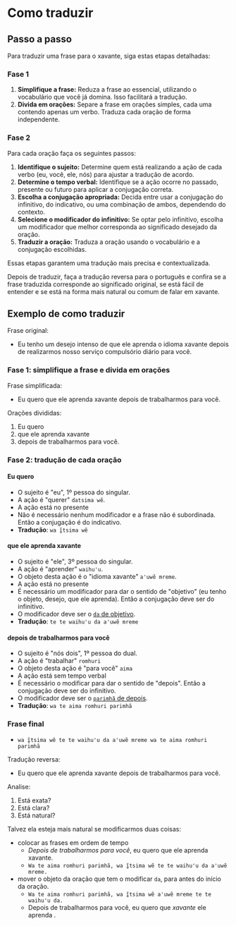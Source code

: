 # Como traduzir

## Passo a passo

Para traduzir uma frase para o xavante, siga estas etapas detalhadas:

### Fase 1

1. **Simplifique a frase:** Reduza a frase ao essencial, utilizando o vocabulário que você já domina. Isso facilitará a tradução.
1. **Divida em orações:** Separe a frase em orações simples, cada uma contendo apenas um verbo. Traduza cada oração de forma independente.

### Fase 2

Para cada oração faça os seguintes passos:

1. **Identifique o sujeito:** Determine quem está realizando a ação de cada verbo (eu, você, ele, nós) para ajustar a tradução de acordo.
1. **Determine o tempo verbal:** Identifique se a ação ocorre no passado, presente ou futuro para aplicar a conjugação correta.
1. **Escolha a conjugação apropriada:** Decida entre usar a conjugação do infinitivo, do indicativo, ou uma combinação de ambos, dependendo do contexto.
1. **Selecione o modificador do infinitivo:** Se optar pelo infinitivo, escolha um modificador que melhor corresponda ao significado desejado da oração.
1. **Traduzir a oração:** Traduza a oração usando o vocabulário e a conjugação escolhidas.

Essas etapas garantem uma tradução mais precisa e contextualizada.

Depois de traduzir, faça a tradução reversa para o português e confira se a frase traduzida corresponde ao significado original, se está fácil de entender e se está na forma mais natural ou comum de falar em xavante.

## Exemplo de como traduzir

Frase original:

- Eu tenho um desejo intenso de que ele aprenda o idioma xavante depois de realizarmos nosso serviço compulsório diário para você.

### Fase 1: simplifique a frase e divida em orações

Frase simplificada:

- Eu quero que ele aprenda xavante depois de trabalharmos para você.

Orações divididas:

1. Eu quero
1. que ele aprenda xavante
1. depois de trabalharmos para você.

### Fase 2: tradução de cada oração

#### Eu quero

- O sujeito é "eu", 1º pessoa do singular.
- A ação é "querer" `datsima wẽ`.
- A ação está no presente
- Não é necessário nenhum modificador e a frase não é subordinada. Então a conjugação é do indicativo.
- **Tradução**: `wa ĩ̱tsima wẽ`

#### que ele aprenda xavante

- O sujeito é "ele", 3º pessoa do singular.
- A ação é "aprender" `waihuꞌu`.
- O objeto desta ação é o "idioma xavante" `aꞌuwẽ mreme`.
- A ação está no presente
- É necessário um modificador para dar o sentido de "objetivo" (eu tenho o objeto, desejo, que ele aprenda). Então a conjugação deve ser do infinitivo.
- O modificador deve ser o [`da` de objetivo](/conteudo/modificadores/index.md#objetivo-ser-da).
- **Tradução**: `te te waihuꞌu da aꞌuwẽ mreme`

#### depois de trabalharmos para você

- O sujeito é "nós dois", 1º pessoa do dual.
- A ação é "trabalhar" `romhuri`
- O objeto desta ação é "para você" `aima`
- A ação está sem tempo verbal
- É necessário o modificar para dar o sentido de "depois". Então a conjugação deve ser do infinitivo.
- O modificador deve ser o [`parimhã` de depois](/conteudo/modificadores/index.md#depois-parimhã).
- **Tradução**: `wa te aima romhuri parimhã`

### Frase final

- `wa ĩ̱tsima wẽ te te waihuꞌu da aꞌuwẽ mreme wa te aima romhuri parimhã`

Tradução reversa:

- Eu quero que ele aprenda xavante depois de trabalharmos para você.

Analise:

1. Está exata?
1. Está clara?
1. Está natural?

Talvez ela esteja mais natural se modificarmos duas coisas:

- colocar as frases em ordem de tempo
  - *Depois de trabalharmos para você*, eu quero que ele aprenda xavante.
  - `Wa te aima romhuri parimhã, wa ĩ̱tsima wẽ te te waihuꞌu da aꞌuwẽ mreme.`
- mover o objeto da oração que tem o modificar `da`, para antes do início da oração.
  - `Wa te aima romhuri parimhã, wa ĩ̱tsima wẽ aꞌuwẽ mreme te te waihuꞌu da.`
  - Depois de trabalharmos para você, eu quero que *xavante* ele aprenda .
